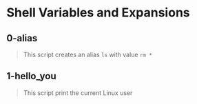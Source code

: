 # Shell Variables and Expansions 

## 0-alias
> This script creates an alias `ls` with value `rm *`

## 1-hello_you
> This script print the current Linux user

